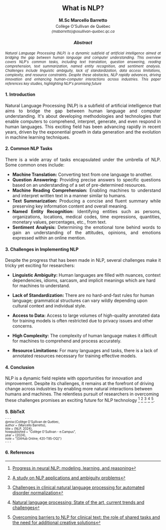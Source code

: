 <h2 align="center">What is NLP?</h2>
<p align="center"><strong>M.Sc Marcello Barretto</strong></p>
<p align="center" style="font-size: 0.9em; margin-top: -10px;">Collège O'Sullivan de Québec</p>
<p align="center" style="font-size: 0.8em; margin-top: -10px; font-style: italic;">{mabarretto}@osullivan-quebec.qc.ca</p>
<h4 align="center" style="font-weight: bold; font-style: italic;">Abstract</h4>

<p style="text-align:justify; font-size:0.8em; font-style:italic;">Natural Language Processing (NLP) is a dynamic subfield of artificial intelligence aimed at bridging the gap between human language and computer understanding. This overview covers NLP's common tasks, including text translation, question answering, reading comprehension, text summarization, named entity recognition, and sentiment analysis. Challenges include linguistic ambiguity, lack of standardization, data access limitations, complexity, and resource constraints. Despite these obstacles, NLP rapidly advances, driving innovation and enhancing human-computer interactions across industries. This paper references key studies, highlighting NLP's promising future</p>

#### 1. Introduction

<p style="text-align:justify;font-size;">Natural Language Processing (NLP) is a subfield of artificial intelligence that aims to bridge the gap between human language and computer understanding. It's about developing methodologies and technologies that enable computers to comprehend, interpret, generate, and even respond in human languages. This exciting field has been advancing rapidly in recent years, driven by the exponential growth in data generation and the evolution in machine learning techniques.</p>


#### 2. Common NLP Tasks

<p style="text-align:justify; font-size;">
There is a wide array of tasks encapsulated under the umbrella of NLP. Some common ones include:
<ul style="text-align:justify; font-size;">
<li><strong>Machine Translation:</strong> Converting text from one language to another.</li>
<li><strong>Question Answering:</strong> Providing precise answers to specific questions based on an understanding of a set of pre-determined resources.</li>
<li><strong>Machine Reading Comprehension:</strong> Enabling machines to understand and interpret written text in a manner similar to humans.</li>
<li><strong>Text Summarization:</strong> Producing a concise and fluent summary while preserving key information content and overall meaning.</li>
<li><strong>Named Entity Recognition:</strong> Identifying entities such as persons, organizations, locations, medical codes, time expressions, quantities, monetary values, percentages, etc., from text.</li>
<li><strong>Sentiment Analysis:</strong> Determining the emotional tone behind words to gain an understanding of the attitudes, opinions, and emotions expressed within an online mention.</li>
</ul>

#### 3. Challenges in Implementing NLP

<p style="text-align:justify; font-size;">
Despite the progress that has been made in NLP, several challenges make it tricky yet exciting for researchers:

- **Linguistic Ambiguity:** Human languages are filled with nuances, context dependencies, idioms, sarcasm, and implicit meanings which are hard for machines to understand.

- **Lack of Standardization:** There are no hard-and-fast rules for human language; grammatical structures can vary wildly depending upon cultural context and individual style.

- **Access to Data:** Access to large volumes of high-quality annotated data for training models is often restricted due to privacy issues and other concerns.

- **High Complexity:** The complexity of human language makes it difficult for machines to comprehend and process accurately.

- **Resource Limitations:** For many languages and tasks, there is a lack of annotated resources necessary for training effective models.

#### 4. Conclusion

NLP is a dynamic field replete with opportunities for innovation and improvement. Despite its challenges, it remains at the forefront of driving change across industries by enabling more natural interactions between humans and machines. The relentless pursuit of researchers in overcoming these challenges promises an exciting future for NLP technology [^1^] [^2^] [^3^] [^4^] [^5^].

#### 5. BibTeX

<p style="font-size: 0.7em; margin-top: -10px;">
- - - </p>

<p style="font-size: 0.7em; margin-top: -10px;">
@misc{Collège O'Sullivan de Québec,</p>
<p style="font-size: 0.7em; margin-top: -10px;">
  author = {Marcello Barretto},</p>
<p style="font-size: 0.7em; margin-top: -10px;">
  title = {NLP, 2024},</p>
<p style="font-size: 0.7em; margin-top: -10px;">
  howpublished = "Collège O'Sullivan - e.Campus",</p>
<p style="font-size: 0.7em; margin-top: -10px;">
  year = {2024},</p>
<p style="font-size: 0.7em; margin-top: -10px;">
  note = "[GitHub Online; 420-T85-OQ]"}</p>

<p style="font-size: 0.7em; margin-top: -10px;">
- - - </p>

#### 6. References

[^1^]: [Progress in neural NLP: modeling, learning, and reasoning](https://www.sciencedirect.com/science/article/pii/S2095809919304928)
[^2^]: [A study on NLP applications and ambiguity problems](https://www.jatit.org/volumes/Vol96No6/4Vol96No6.pdf)
[^3^]: [Challenges in clinical natural language processing for automated disorder normalization](https://www.sciencedirect.com/science/article/pii/S1532046415001501)
[^4^]: [Natural language processing: State of the art, current trends and challenges](https://link.springer.com/article/10.1007/s11042-022-13428-4)
[^5^]: [Overcoming barriers to NLP for clinical text: the role of shared tasks and the need for additional creative solutions](https://academic.oup.com/jamia/article-abstract/18/5/540/829390)



